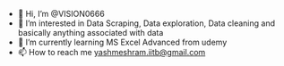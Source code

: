 - 👋 Hi, I’m @VISION0666
- 👀 I’m interested in Data Scraping, Data exploration, Data cleaning and basically anything associated with data
- 🌱 I’m currently learning MS Excel Advanced from udemy
- 📫 How to reach me yashmeshram.iitb@gmail.com 

<!---
VISION0666/VISION0666 is a ✨ special ✨ repository because its `README.md` (this file) appears on your GitHub profile.
You can click the Preview link to take a look at your changes.
--->
